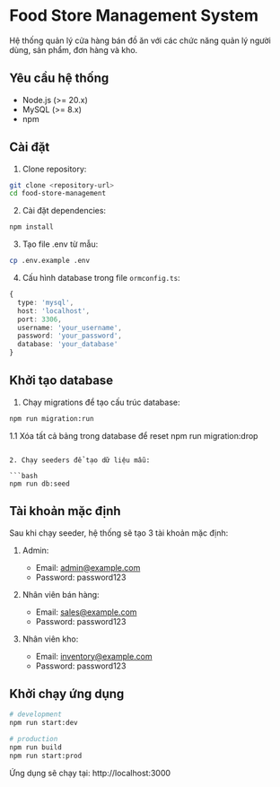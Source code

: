 # Food Store Management System

Hệ thống quản lý cửa hàng bán đồ ăn với các chức năng quản lý người dùng, sản phẩm, đơn hàng và kho.

## Yêu cầu hệ thống

- Node.js (>= 20.x)
- MySQL (>= 8.x)
- npm

## Cài đặt

1. Clone repository:

```bash
git clone <repository-url>
cd food-store-management
```

2. Cài đặt dependencies:

```bash
npm install
```

3. Tạo file .env từ mẫu:

```bash
cp .env.example .env
```

4. Cấu hình database trong file `ormconfig.ts`:

```typescript
{
  type: 'mysql',
  host: 'localhost',
  port: 3306,
  username: 'your_username',
  password: 'your_password',
  database: 'your_database'
}
```

## Khởi tạo database

1. Chạy migrations để tạo cấu trúc database:

```bash
npm run migration:run
```

1.1 Xóa tất cả bảng trong database để reset
npm run migration:drop
```

2. Chạy seeders để tạo dữ liệu mẫu:

```bash
npm run db:seed
```

## Tài khoản mặc định

Sau khi chạy seeder, hệ thống sẽ tạo 3 tài khoản mặc định:

1. Admin:

   - Email: admin@example.com
   - Password: password123

2. Nhân viên bán hàng:

   - Email: sales@example.com
   - Password: password123

3. Nhân viên kho:
   - Email: inventory@example.com
   - Password: password123

## Khởi chạy ứng dụng

```bash
# development
npm run start:dev

# production
npm run build
npm run start:prod
```

Ứng dụng sẽ chạy tại: http://localhost:3000
